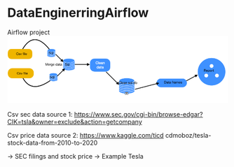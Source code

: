 # DataEnginerringAirflow
Airflow project
![description_if_image_fails_to_load](Dags/structure.jpg)


Csv sec data source 1: https://www.sec.gov/cgi-bin/browse-edgar?CIK=tsla&owner=exclude&action=getcompany

Csv price data source 2: https://www.kaggle.com/ticd cdmoboz/tesla-stock-data-from-2010-to-2020

-> SEC filings and stock price
-> Example Tesla